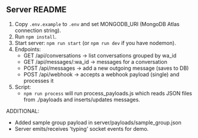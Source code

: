 Server README
-------------
1. Copy `.env.example` to `.env` and set MONGODB_URI (MongoDB Atlas connection string).
2. Run `npm install`.
3. Start server: `npm run start` (or `npm run dev` if you have nodemon).
4. Endpoints:
   - GET /api/conversations   -> list conversations grouped by wa_id
   - GET /api/messages/:wa_id -> messages for a conversation
   - POST /api/messages       -> add a new outgoing message (saves to DB)
   - POST /api/webhook        -> accepts a webhook payload (single) and processes it
5. Script:
   - `npm run process` will run process_payloads.js which reads JSON files from ./payloads and inserts/updates messages.

ADDITIONAL:
- Added sample group payload in server/payloads/sample_group.json
- Server emits/receives 'typing' socket events for demo.
